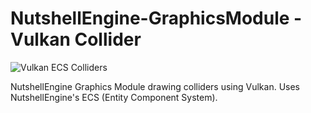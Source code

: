 # NutshellEngine-GraphicsModule - Vulkan Collider
![Vulkan ECS Colliders](https://i.imgur.com/Zdlfmmt.png)

NutshellEngine Graphics Module drawing colliders using Vulkan. Uses NutshellEngine's ECS (Entity Component System).